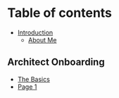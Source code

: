 # Table of contents

* [Introduction](README.md)
  * [About Me](introduction/about-me.md)

## Architect Onboarding

* [The Basics](architect-onboarding/the-basics.md)
* [Page 1](architect-onboarding/page-1.md)
